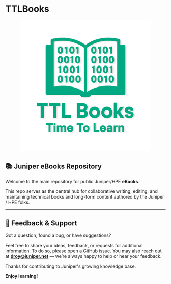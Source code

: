 # TTLBooks

<center>

![Alt text](docs/images/jnpr_logo.png)

</center>

## 📚 Juniper eBooks Repository

Welcome to the main repository for public Juniper/HPE **eBooks**.

This repo serves as the central hub for collaborative writing, editing, and maintaining technical books and long-form content authored by the Juniper / HPE folks.

---

## 💬 Feedback & Support

Got a question, found a bug, or have suggestions?  

Feel free to share your ideas, feedback, or requests for additional information. To do so, please open a GitHub issue.
You may also reach out at **droy@juniper.net** — we’re always happy to help or hear your feedback.

Thanks for contributing to Juniper's growing knowledge base.  

**Enjoy learning!**

